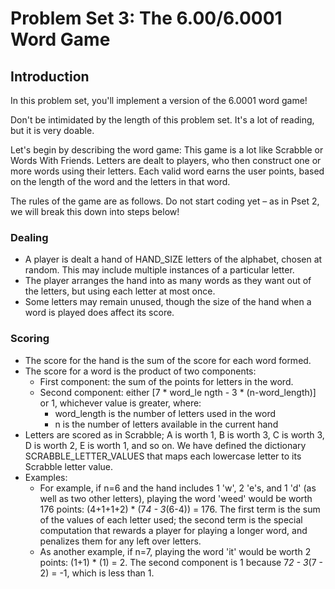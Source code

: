 # Problem Set 3: The 6.00/6.0001 Word Game

## Introduction

In this problem set, you'll implement a version of the 6.0001 word game!

Don't be intimidated by the length of this problem set. It's a lot of reading, but it is very doable.

Let's begin by describing the word game: This game is a lot like Scrabble or Words With Friends. Letters are dealt to players, who then construct one or more words using their letters. Each ​valid​ word earns the user points, based on the length of the word and the letters in that word.

The rules of the game are as follows. ​Do not start coding yet – as in Pset 2, we will break this down into steps below!

### Dealing

- A player is dealt a hand of ​HAND_SIZE​ letters of the alphabet, chosen at random. This may include multiple instances of a particular letter.
- The player arranges the hand into as many words as they want out of the letters, but using each letter at most once.
- Some letters may remain unused, though the size of the hand when a word is played does affect its score.

### Scoring

- The score for the hand is the sum of the score for each word formed.
- The score for a word is the ​product​ of two components:
  - First component: the sum of the points for letters in the word.
  - Second componen​t: eithe​r [7 * ​word_le​ ngth - 3 * (​n-​word_length)] or 1, whichever value is greater, where:
    - word_length is the number of letters used in the word
    - n is the number of letters available in the current hand
- Letters are scored as in Scrabble; A is worth 1, B is worth 3, C is worth 3, D is worth 2, E is worth 1, and so on. We have defined the dictionary ​SCRABBLE_LETTER_VALUES that maps each lowercase letter to its Scrabble letter value.
- Examples:
  - For example, if ​n=6 and the hand includes 1 'w', 2 'e's, and 1 'd' (as well as two other letters), playing the word 'weed' would be worth 176 points: (4+1+1+2) * (7*4 - 3*(6-4)) = 176. The first term is the sum of the values of each letter used; the second term is the special computation that rewards a player for playing a longer word, and penalizes them for any left over letters.
  - As another example, if ​n=7, playing the word 'it' would be worth 2 points: (1+1) * (1) = 2. The second component is 1 because 7*2 - 3*(7 - 2) = -1, which is less than 1.